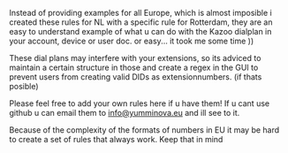Instead of providing examples for all Europe, which is almost imposible
i created these rules for NL with a specific rule for Rotterdam, they are an easy to understand example of what u can do with 
the Kazoo dialplan in your account, device or user doc. or easy... it took me some time ))

These dial plans may interfere with your extensions, so its adviced to maintain a certain structure in 
those and create a regex in the GUI to prevent users from creating valid DIDs as extensionnumbers.
(if thats posible)

Please feel free to add your own rules here if u have them!
If u cant use github u can email them to info@yumminova.eu and ill see to it.

Because of the complexity of the formats of numbers in EU it may be hard to create a set of rules that always work.
Keep that in mind
